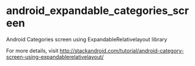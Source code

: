 # android_expandable_categories_screen
Android Categories screen using ExpandableRelativelayout library

For more details, visit http://stackandroid.com/tutorial/android-category-screen-using-expandablerelativelayout/

